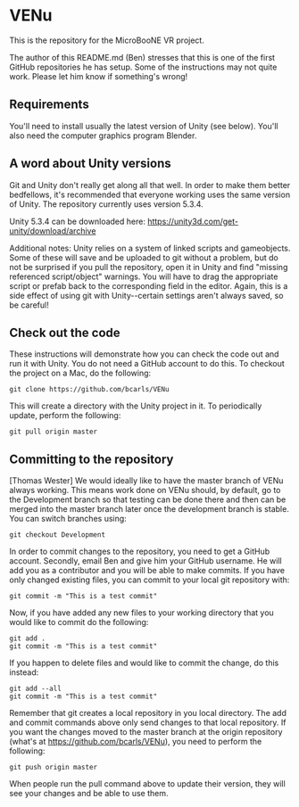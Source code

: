 # VENu

This is the repository for the MicroBooNE VR project. 

The author of this README.md (Ben) stresses that this is one of the first GitHub repositories he has setup. Some of the instructions may not quite work. Please let him know if something's wrong!


## Requirements

You'll need to install usually the latest version of Unity (see below). You'll also need the computer graphics program Blender. 

## A word about Unity versions

Git and Unity don't really get along all that well. In order to make them better bedfellows, it's recommended that everyone working uses the same version of Unity. The repository currently uses version 5.3.4.

Unity 5.3.4 can be downloaded here: https://unity3d.com/get-unity/download/archive

Additional notes: Unity relies on a system of linked scripts and gameobjects. Some of these will save and be uploaded to git without a problem, but do not be surprised if you pull the repository, open it in Unity and find "missing referenced script/object" warnings. You will have to drag the appropriate script or prefab back to the corresponding field in the editor. Again, this is a side effect of using git with Unity--certain settings aren't always saved, so be careful!

## Check out the code

These instructions will demonstrate how you can check the code out and run it with Unity. You do not need a GitHub account to do this. To checkout the project on a Mac, do the following:

    git clone https://github.com/bcarls/VENu

This will create a directory with the Unity project in it. To periodically update, perform the following:

    git pull origin master

## Committing to the repository 

[Thomas Wester] We would ideally like to have the master branch of VENu always working. This means work done on VENu should, by default, go to the Development branch so that testing can be done there and then can be merged into the master branch later once the development branch is stable. You can switch branches using:

    git checkout Development

In order to commit changes to the repository, you need to get a GitHub account. Secondly, email Ben and give him your GitHub username. He will add you as a contributor and you will be able to make commits. If you have only changed existing files, you can commit to your local git repository with:

    git commit -m "This is a test commit"
    
Now, if you have added any new files to your working directory that you would like to commit do the following:

    git add .
    git commit -m "This is a test commit"
    
If you happen to delete files and would like to commit the change, do this instead:

    git add --all
    git commit -m "This is a test commit"

Remember that git creates a local repository in you local directory. The add and commit commands above only send changes to that local repository. If you want the changes moved to the master branch at the origin repository (what's at https://github.com/bcarls/VENu), you need to perform the following:

    git push origin master
    
When people run the pull command above to update their version, they will see your changes and be able to use them. 

